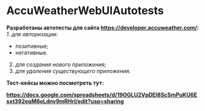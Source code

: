 # AccuWeatherWebUIAutotests
<b>Разработаны автотесты для сайта https://developer.accuweather.com/: </b><br>
<i>1. для авторизации:</i>
  - позитивные;
  - негативные.
2. <i>для создания нового приложения;</i>
3. <i>для удаления существующего приложения.</i>

<b>Тест-кейсы можно посмотреть тут:<b>

https://docs.google.com/spreadsheets/d/19OGLU2VpDEI8ScSmPuKU6Esxt392eqM6eLdnv9mRHrI/edit?usp=sharing
